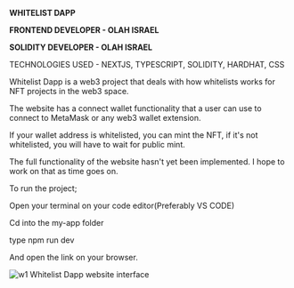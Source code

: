 **WHITELIST DAPP**


**FRONTEND DEVELOPER - OLAH ISRAEL**


**SOLIDITY DEVELOPER - OLAH ISRAEL**


TECHNOLOGIES USED - NEXTJS, TYPESCRIPT, SOLIDITY, HARDHAT, CSS


Whitelist Dapp is a web3 project that deals with how whitelists works for NFT projects in the web3 space.

The website has a connect wallet functionality that a user can use to connect to MetaMask or any web3 wallet extension.

If your wallet address is whitelisted, you can mint the NFT, if it's not whitelisted, you will have to wait for public mint.

The full functionality of the website hasn't yet been implemented. I hope to work on that as time goes on.

To run the project;

Open your terminal on your code editor(Preferably VS CODE)

Cd into the my-app folder

type npm run dev

And open the link on your browser.


![w1](https://github.com/Jonsnow-olah/WhitelistDapp-tutorial/assets/66273186/1c1358a7-53b5-4b3c-bcc9-f994d2448ef7)
Whitelist Dapp website interface

